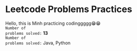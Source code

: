 # Leetcode Problems Practices

Hello, this is Minh practicing codinggggg😁😁
<br/>
<code>Number of problems solved:</code> **13**
<br/>
<code>Number of problems solved:</code> Java, Python
